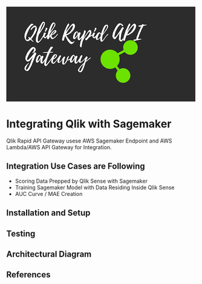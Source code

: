 ![QRAG Logo](../images/QRAG.png)

# Integrating Qlik with Sagemaker

Qlik Rapid API Gateway usese AWS Sagemaker Endpoint and AWS Lambda/AWS API Gateway for Integration.

## Integration Use Cases are Following

- Scoring Data Prepped by Qlik Sense with Sagemaker
- Training Sagemaker Model with Data Residing Inside Qlik Sense
- AUC Curve / MAE Creation

## Installation and Setup

## Testing

## Architectural Diagram

## References